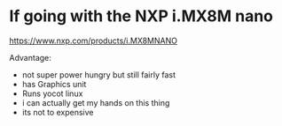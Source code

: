# If going with the NXP i.MX8M nano
https://www.nxp.com/products/i.MX8MNANO


Advantage:
- not super power hungry but still fairly fast
- has Graphics unit
- Runs yocot linux
- i can actually get my hands on this thing
- its not to expensive
